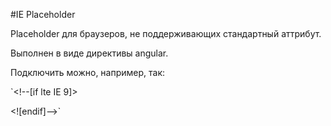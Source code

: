 #IE Placeholder

Placeholder для браузеров, не поддерживающих стандартный аттрибут.

Выполнен в виде директивы angular.

Подключить можно, например, так:

`<!--[if lte IE 9]>
<script src="/public/js/ie.placeholder.js"></script>
<![endif]-->`
